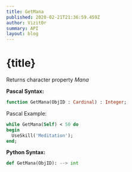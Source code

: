 ```yaml
---
title: GetMana
published: 2020-02-21T21:36:59.459Z
author: Vizit0r
summary: API
layout: blog
---
```


# {title}

Returns character property *Mana* 

**Pascal Syntax:**

```pascal
function GetMana(ObjID : Cardinal) : Integer;
```
Pascal Example:
```pascal
while GetMana(Self) < 50 do
begin
  UseSkill('Meditation');
end;
```

**Python Syntax:**
```python
def GetMana(ObjID): --> int
```
